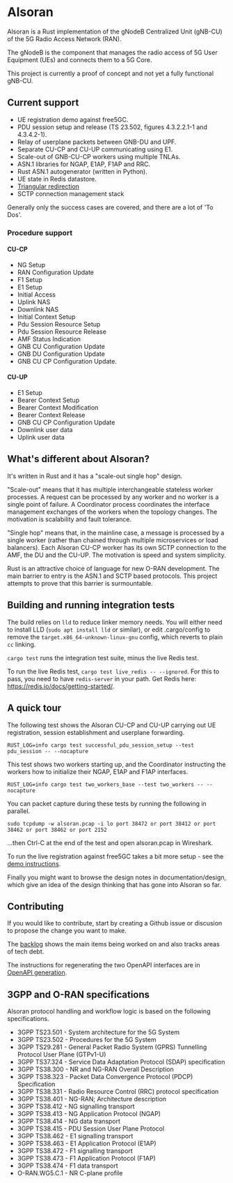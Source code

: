 # Alsoran

Alsoran is a Rust implementation of the gNodeB Centralized Unit (gNB-CU) of the 5G Radio Access Network (RAN).

The gNodeB is the component that manages the radio access of 5G User Equipment (UEs) and connects them to a 5G Core. 

This project is currently a proof of concept and not yet a fully functional gNB-CU.

## Current support
- UE registration demo against free5GC.
- PDU session setup and release (TS 23.502, figures 4.3.2.2.1-1 and 4.3.4.2-1).
- Relay of userplane packets between GNB-DU and UPF.
- Separate CU-CP and CU-UP communicating using E1.
- Scale-out of GNB-CU-CP workers using multiple TNLAs.
- ASN.1 libraries for NGAP, E1AP, F1AP and RRC.
- Rust ASN.1 autogenerator (written in Python).
- UE state in Redis datastore.
- [Triangular redirection](documentation/design/triangular-redirection.md)
- SCTP connection management stack 

Generally only the success cases are covered, and there are a lot of 'To Dos'.

### Procedure support
#### CU-CP
-  NG Setup
-  RAN Configuration Update
-  F1 Setup
-  E1 Setup
-  Initial Access
-  Uplink NAS
-  Downlink NAS
-  Initial Context Setup
-  Pdu Session Resource Setup
-  Pdu Session Resource Release
-  AMF Status Indication
-  GNB CU Configuration Update
-  GNB DU Configuration Update
-  GNB CU CP Configuration Update.
#### CU-UP
-  E1 Setup
-  Bearer Context Setup
-  Bearer Context Modification
-  Bearer Context Release
-  GNB CU CP Configuration Update
-  Downlink user data
-  Uplink user data

## What's different about Alsoran?

It's written in Rust and it has a "scale-out single hop" design.

"Scale-out" means that it has multiple interchangeable stateless worker processes.  A request can be processed by any worker and no worker is a single point of failure.  A Coordinator process coordinates the interface management exchanges of the workers when the topology changes.  The motivation is scalability and fault tolerance.

"Single hop" means that, in the mainline case, a message is processed by a single worker (rather than chained through multiple microservices or load balancers).  Each Alsoran CU-CP worker has its own SCTP connection to the AMF, the DU and the CU-UP.  The motivation is speed and system simplicity.

Rust is an attractive choice of language for new O-RAN development.  The main barrier to entry is the ASN.1 and SCTP based protocols.  This project attempts to prove that this barrier is surmountable.


## Building and running integration tests

The build relies on `lld` to reduce linker memory needs.  You will either need to install LLD (`sudo apt install lld` or similar), or edit .cargo/config to remove the `target.x86_64-unknown-linux-gnu` config, which reverts to plain `cc` linking.

`cargo test` runs the integration test suite, minus the live Redis test.  

To run the live Redis test, `cargo test live_redis -- --ignored`.  For this to pass, you need to have `redis-server` in your path.  Get Redis here: https://redis.io/docs/getting-started/.

## A quick tour

The following test shows the Alsoran CU-CP and CU-UP carrying out UE registration, session establishment and userplane forwarding.
```
RUST_LOG=info cargo test successful_pdu_session_setup --test pdu_session -- --nocapture
```

This test shows two workers starting up, and the Coordinator instructing the workers how to initialize their NGAP, E1AP and F1AP interfaces.
```
RUST_LOG=info cargo test two_workers_base --test two_workers -- --nocapture
```

You can packet capture during these tests by running the following in parallel. 
```
sudo tcpdump -w alsoran.pcap -i lo port 38472 or port 38412 or port 38462 or port 38462 or port 2152
```
...then Ctrl-C at the end of the test and open alsoran.pcap in Wireshark.

To run the live registration against free5GC takes a bit more setup - see the [demo instructions](documentation/howto/free5GC-testing.md).

Finally you might want to browse the design notes in documentation/design, which give an idea of the design thinking that has gone into Alsoran so far.

## Contributing

If you would like to contribute, start by creating a Github issue or discusion to propose the change you want to make.

The [backlog](documentation/backlog.md) shows the main items being worked on and also tracks areas of tech debt. 

The instructions for regenerating the two OpenAPI interfaces are in [OpenAPI generation](documentation/howto/OpenAPI%20generation.md).

## 3GPP and O-RAN specifications

Alsoran protocol handling and workflow logic is based on the following specifications.  

-  3GPP TS23.501 - System architecture for the 5G System
-  3GPP TS23.502 - Procedures for the 5G System
-  3GPP TS29.281 - General Packet Radio System (GPRS) Tunnelling Protocol User Plane (GTPv1-U)
-  3GPP TS37.324 - Service Data Adaptation Protocol (SDAP) specification
-  3GPP TS38.300 - NR and NG-RAN Overall Description
-  3GPP TS38.323 - Packet Data Convergence Protocol (PDCP) Specification
-  3GPP TS38.331 - Radio Resource Control (RRC) protocol specification
-  3GPP TS38.401 - NG-RAN; Architecture description 
-  3GPP TS38.412 - NG signalling transport 
-  3GPP TS38.413 - NG Application Protocol (NGAP)
-  3GPP TS38.414 - NG data transport
-  3GPP TS38.415 - PDU Session User Plane Protocol
-  3GPP TS38.462 - E1 signalling transport
-  3GPP TS38.463 - E1 Application Protocol (E1AP)
-  3GPP TS38.472 - F1 signalling transport
-  3GPP TS38.473 - F1 Application Protocol (F1AP)
-  3GPP TS38.474 - F1 data transport
-  O-RAN.WG5.C.1 - NR C-plane profile
